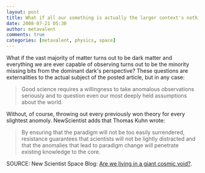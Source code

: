 ```yaml
---
layout: post
title: What if all our something is actually the larger context's nothing?
date: 2008-07-21 05:30
author: metavalent
comments: true
categories: [metavalent, physics, space]
---
```

What if the vast majority of matter turns out to be dark matter and everything we are ever capable of observing turns out to be the minority missing bits from the dominant dark's perspective? These questions are externalities to the actual subject of the posted article, but in any case:<blockquote>Good science requires a willingness to take anomalous observations seriously and to question even our most deeply held assumptions about the world.</blockquote>Without, of course, throwing out every previously won theory for every slightest anomoly. NewScientist adds that Thomas Kuhn wrote:<blockquote>By ensuring that the paradigm will not be too easily surrendered, resistance guarantees that scientists will not be lightly distracted and that the anomalies that lead to paradigm change will penetrate existing knowledge to the core.</blockquote>SOURCE: New Scientist Space Blog: <a href="http://www.newscientist.com/blog/space/2008/07/are-we-living-in-giant-cosmic-void.html?DCMP=ILC-rhts&amp;nsref=ts14_head">Are we living in a giant cosmic void?</a>.

